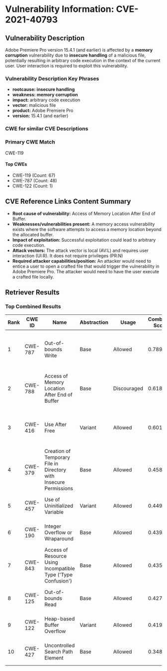 # Vulnerability Information: CVE-2021-40793

## Vulnerability Description
Adobe Premiere Pro version 15.4.1 (and earlier) is affected by a **memory corruption** vulnerability due to **insecure handling** of a malicious file, potentially resulting in arbitrary code execution in the context of the current user. User interaction is required to exploit this vulnerability.

### Vulnerability Description Key Phrases
- **rootcause:** **insecure handling**
- **weakness:** **memory corruption**
- **impact:** arbitrary code execution
- **vector:** malicious file
- **product:** Adobe Premiere Pro
- **version:** 15.4.1 (and earlier)

### CWE for similar CVE Descriptions
### Primary CWE Match
CWE-119

#### Top CWEs
- CWE-119 (Count: 67)
- CWE-787 (Count: 48)
- CWE-122 (Count: 1)

## CVE Reference Links Content Summary
- **Root cause of vulnerability:** Access of Memory Location After End of Buffer.
- **Weaknesses/vulnerabilities present:** A memory access vulnerability exists where the software attempts to access a memory location beyond the allocated buffer.
- **Impact of exploitation:** Successful exploitation could lead to arbitrary code execution.
- **Attack vectors:** The attack vector is local (AV:L) and requires user interaction (UI:R). It does not require privileges (PR:N)
- **Required attacker capabilities/position:** An attacker would need to entice a user to open a crafted file that would trigger the vulnerability in Adobe Premiere Pro. The attacker would need to have the user execute a crafted file locally.

## Retriever Results

### Top Combined Results

| Rank | CWE ID | Name | Abstraction | Usage | Combined Score | Retrievers | Individual Scores |
|------|--------|------|-------------|-------|---------------|------------|-------------------|
| 1 | CWE-787 | Out-of-bounds Write | Base | Allowed | 0.7894 | dense, sparse, graph | dense: 0.526, sparse: 0.462, graph: 0.733 |
| 2 | CWE-788 | Access of Memory Location After End of Buffer | Base | Discouraged | 0.6187 | dense, sparse, graph | dense: 0.561, sparse: 0.611, graph: 0.617 |
| 3 | CWE-416 | Use After Free | Variant | Allowed | 0.6018 | dense, sparse, graph | dense: 0.475, sparse: 0.358, graph: 0.586 |
| 4 | CWE-379 | Creation of Temporary File in Directory with Insecure Permissions | Base | Allowed | 0.4587 | dense, sparse | dense: 0.472, sparse: 0.389 |
| 5 | CWE-457 | Use of Uninitialized Variable | Variant | Allowed | 0.4491 | sparse, graph | sparse: 0.392, graph: 0.734 |
| 6 | CWE-190 | Integer Overflow or Wraparound | Base | Allowed | 0.4393 | dense, sparse | dense: 0.465, sparse: 0.361 |
| 7 | CWE-843 | Access of Resource Using Incompatible Type ('Type Confusion') | Base | Allowed | 0.4355 | dense, sparse | dense: 0.468, sparse: 0.352 |
| 8 | CWE-125 | Out-of-bounds Read | Base | Allowed | 0.4274 | dense, sparse | dense: 0.460, sparse: 0.345 |
| 9 | CWE-122 | Heap-based Buffer Overflow | Variant | Allowed | 0.4199 | dense, sparse | dense: 0.458, sparse: 0.395 |
| 10 | CWE-427 | Uncontrolled Search Path Element | Base | Allowed | 0.3482 | dense, sparse | dense: 0.461, sparse: 0.205 |

